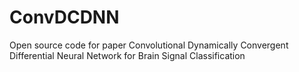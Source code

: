 # ConvDCDNN
Open source code for paper Convolutional Dynamically Convergent Differential Neural Network for Brain Signal Classification
